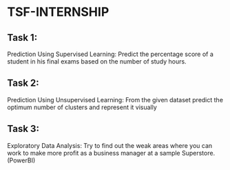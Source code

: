 # TSF-INTERNSHIP
## Task 1:
Prediction Using Supervised Learning: Predict the percentage score of a student in his final exams based on the number of study hours.
## Task 2:
Prediction Using Unsupervised Learning: From the given dataset predict the optimum number of clusters and represent it visually
## Task 3:
Exploratory Data Analysis: Try to find out the weak areas where you can work to make more profit as a business manager at a sample Superstore.(PowerBI)
